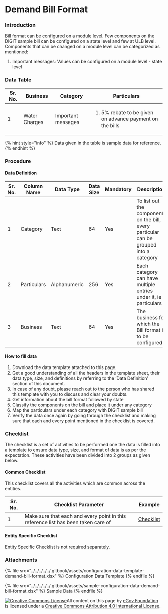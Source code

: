 # Demand Bill Format

### Introduction

Bill format can be configured on a module level. Few components on the DIGIT sample bill can be configured on a state level and few at ULB level. Components that can be changed on a module level can be categorized as mentioned:

1. Important messages: Values can be configured on a module level - state level

### Data Table

| Sr. No. | Business      | Category           | Particulars                                                             |
| ------- | ------------- | ------------------ | ----------------------------------------------------------------------- |
| 1       | Water Charges | Important messages | <ol><li>5% rebate to be given on advance payment on the bills</li></ol> |

{% hint style="info" %}
Data given in the table is sample data for reference.
{% endhint %}

### Procedure

#### Data Definition

| Sr. No. | Column Name | Data Type    | Data Size | Mandatory | Description                                                                             |
| ------- | ----------- | ------------ | --------- | --------- | --------------------------------------------------------------------------------------- |
| 1       | Category    | Text         | 64        | Yes       | To list out the components on the bill, every particular can be grouped into a category |
| 2       | Particulars | Alphanumeric | 256       | Yes       | Each category can have multiple entries under it, ie particulars                        |
| 3       | Business    | Text         | 64        | Yes       | The business for which the Bill format is to be configured                              |

#### How to fill data

1. Download the data template attached to this page.
2. Get a good understanding of all the headers in the template sheet, their data type, size, and definitions by referring to the ‘Data Definition’ section of this document.
3. In case of any doubt, please reach out to the person who has shared this template with you to discuss and clear your doubts.
4. Get information about the bill format followed by state
5. Classify the components on the bill and place it under any category
6. Map the particulars under each category with DIGIT sample bill
7. Verify the data once again by going through the checklist and making sure that each and every point mentioned in the checklist is covered.

### Checklist

The checklist is a set of activities to be performed one the data is filled into a template to ensure data type, size, and format of data is as per the expectation. These activities have been divided into 2 groups as given below.

#### Common Checklist

This checklist covers all the activities which are common across the entities.

| Sr. No. | Checklist Parameter                                                               | Example                                    |
| ------- | --------------------------------------------------------------------------------- | ------------------------------------------ |
| 1       | Make sure that each and every point in this reference list has been taken care of | [Checklist](../common-config/checklist.md) |

#### Entity Specific Checklist

Entity Specific Checklist is not required separately.

### Attachments

{% file src="../../../../../.gitbook/assets/configuration-data-template-demand-bill-format.xlsx" %}
Configuration Data Template&#x20;
{% endfile %}

{% file src="../../../../../.gitbook/assets/sample-configuration-data-demand-bill-format.xlsx" %}
Sample Data
{% endfile %}

[![Creative Commons License](https://i.creativecommons.org/l/by/4.0/80x15.png)​](http://creativecommons.org/licenses/by/4.0/)All content on this page by [eGov Foundation](https://egov.org.in) is licensed under a [Creative Commons Attribution 4.0 International License](http://creativecommons.org/licenses/by/4.0/).
